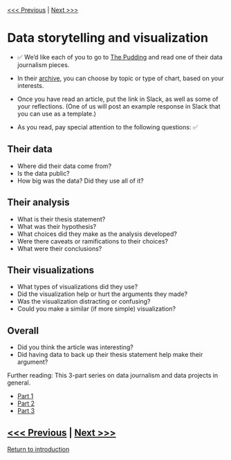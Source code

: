 [<<< Previous](discussion.md) | [Next >>>](power.md)  

# Data storytelling and visualization

* :white_check_mark: We’d like each of you to go to [The Pudding](https://pudding.cool/) and read one of their data journalism pieces. 
* In their [archive](https://pudding.cool/archives/), you can choose by topic or type of chart, based on your interests. 
* Once you have read an article, put the link in Slack, as well as some of your reflections. (One of us will post an example response in Slack that you can use as a template.) 

* As you read, pay special attention to the following questions: :white_check_mark:

## Their data
* Where did their data come from?
* Is the data public?
* How big was the data? Did they use all of it?

## Their analysis
* What is their thesis statement?
* What was their hypothesis?
* What choices did they make as the analysis developed?
* Were there caveats or ramifications to their choices?
* What were their conclusions?

## Their visualizations
* What types of visualizations did they use?
* Did the visualization help or hurt the arguments they made?
* Was the visualization distracting or confusing?
* Could you make a similar (if more simple) visualization?

## Overall 
* Did you think the article was interesting? 
* Did having data to back up their thesis statement help make their argument?


Further reading: This 3-part series on data journalism and data projects in general.
* [Part 1](https://pudding.cool/process/how-to-make-dope-shit-part-1/)
* [Part 2](https://pudding.cool/process/how-to-make-dope-shit-part-2/)
* [Part 3](https://pudding.cool/process/how-to-make-dope-shit-part-3/)


[<<< Previous](discussion.md) | [Next >>>](power.md)  
-----

[Return to introduction](https://github.com/SouthernMethodistUniversity/data)
